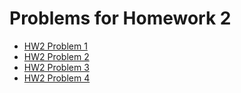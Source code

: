 # Problems for Homework 2
* [HW2 Problem 1](https://gbmitchell.github.io/math4610/HW2/problem_1)
* [HW2 Problem 2](https://gbmitchell.github.io/math4610/HW2/problem_2)
* [HW2 Problem 3](https://gbmitchell.github.io/math4610/HW2/problem_3)
* [HW2 Problem 4](https://gbmitchell.github.io/math4610/HW2/problem_4)
